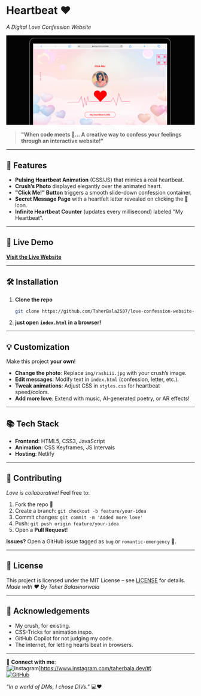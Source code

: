 # Heartbeat ❤️  
*A Digital Love Confession Website*  

![Heartbeat Animation Demo](./img/image.png)

> **"When code meets 💖... A creative way to confess your feelings through an interactive website!"**  

---

## 🌟 **Features**  
- **Pulsing Heartbeat Animation** (CSS/JS) that mimics a real heartbeat.  
- **Crush’s Photo** displayed elegantly over the animated heart.  
- **"Click Me!" Button** triggers a smooth slide-down confession container.  
- **Secret Message Page** with a heartfelt letter revealed on clicking the 💌 icon.  
- **Infinite Heartbeat Counter** (updates every millisecond) labeled "My Heartbeat".  

---

## 🚀 **Live Demo**  
**[Visit the Live Website](https://love-confessss.netlify.app)**

---

## 🛠️ **Installation**  
1. **Clone the repo**  
   ```bash  
   git clone https://github.com/TaherBala2507/love-confession-website-2025.git  
   ```  
2. **just open `index.html` in a browser!**  

---

## 💡 **Customization**  
Make this project **your own**!  
- **Change the photo**: Replace `img/rashiii.jpg` with your crush’s image.  
- **Edit messages**: Modify text in `index.html` (confession, letter, etc.).  
- **Tweak animations**: Adjust CSS in `styles.css` for heartbeat speed/colors.  
- **Add more love**: Extend with music, AI-generated poetry, or AR effects!  

---

## 📚 **Tech Stack**  
- **Frontend**: HTML5, CSS3, JavaScript  
- **Animation**: CSS Keyframes, JS Intervals  
- **Hosting**: Netlify  

---

## 🤝 **Contributing**  
*Love is collaborative!* Feel free to:  
1. Fork the repo 🍴  
2. Create a branch: `git checkout -b feature/your-idea`  
3. Commit changes: `git commit -m 'Added more love'`  
4. Push: `git push origin feature/your-idea`  
5. Open a **Pull Request**!  

**Issues?** Open a GitHub issue tagged as `bug` or `romantic-emergency` 🚨.  

---

## 📜 **License**  
This project is licensed under the MIT License – see [LICENSE](LICENSE) for details.  
*Made with ❤️ By Taher Balasinorwala*  

---

## 🙏 **Acknowledgements**  
- My crush, for existing.  
- CSS-Tricks for animation inspo.  
- GitHub Copilot for not judging my code.  
- The internet, for letting hearts beat in browsers.  

---

🔗 **Connect with me**:  
[![Instagram](https://img.shields.io/badge/Follow-%40taherbala.dev-E4405F?logo=instagram)]https://www.instagram.com/taherbala.dev/#)  
[![GitHub](https://img.shields.io/badge/Star-%20%E2%AD%90%EF%B8%8F-white?logo=github)](https://github.com/TaherBala2507)  

*"In a world of DMs, I chose DIVs."* 💻❤️  
